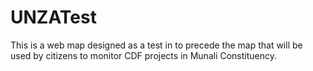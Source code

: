 # UNZATest
This is a web map designed as a test in to precede the map that will be used by citizens to monitor CDF projects in Munali Constituency. 
